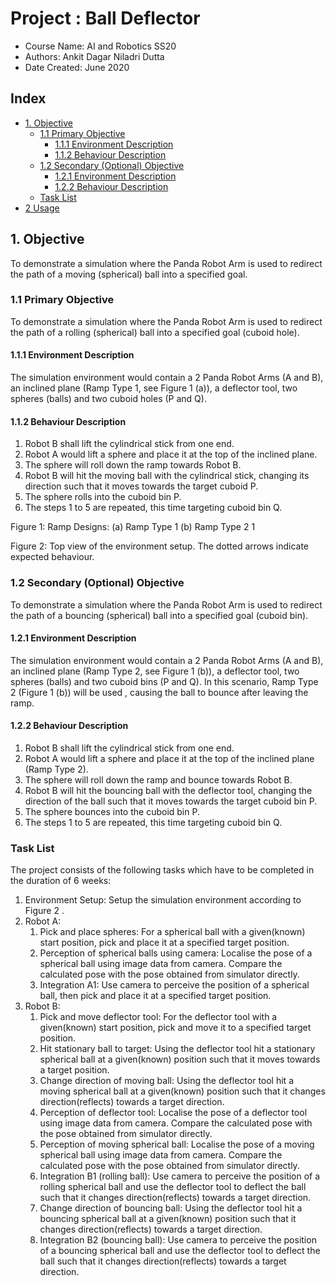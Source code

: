 # Project : Ball Deflector

* Course Name: AI and Robotics SS20
* Authors: Ankit Dagar Niladri Dutta
* Date Created: June 2020


## Index
  * [1. Objective](#1-objective)
    + [1.1 Primary Objective](#11-primary-objective)
      - [1.1.1 Environment Description](#111-environment-description)
      - [1.1.2 Behaviour Description](#112-behaviour-description)
    + [1.2 Secondary (Optional) Objective](#12-secondary--optional--objective)
      - [1.2.1 Environment Description](#121-environment-description)
      - [1.2.2 Behaviour Description](#122-behaviour-description)
    + [Task List](#task-list)
  * [2 Usage](#2-usage)
 
## 1. Objective
To demonstrate a simulation where the Panda Robot Arm is used to redirect the path of a moving (spherical) ball into a specified goal.
### 1.1 Primary Objective
To demonstrate a simulation where the Panda Robot Arm is used to redirect the path of a rolling (spherical) ball into a specified goal (cuboid hole).
#### 1.1.1 Environment Description
The simulation environment would contain a 2 Panda Robot Arms (A and B), an inclined plane (Ramp Type 1, see Figure 1 (a)), a deflector tool, two spheres (balls) and two cuboid holes (P and Q).
#### 1.1.2 Behaviour Description
1. Robot B shall lift the cylindrical stick from one end.
2. Robot A would lift a sphere and place it at the top of the inclined plane.
3. The sphere will roll down the ramp towards Robot B.
4. Robot B will hit the moving ball with the cylindrical stick, changing its direction such that it moves towards the target cuboid P.
5. The sphere rolls into the cuboid bin P.
6. The steps 1 to 5 are repeated, this time targeting cuboid bin Q.

Figure 1: Ramp Designs: (a) Ramp Type 1 (b) Ramp Type 2
 1

Figure 2: Top view of the environment setup. The dotted arrows indicate expected behaviour.
### 1.2 Secondary (Optional) Objective
To demonstrate a simulation where the Panda Robot Arm is used to redirect the path of a bouncing (spherical) ball into a specified goal (cuboid bin).
#### 1.2.1 Environment Description
The simulation environment would contain a 2 Panda Robot Arms (A and B), an inclined plane (Ramp Type 2, see Figure 1 (b)), a deflector tool, two spheres (balls) and two cuboid bins (P and Q).
In this scenario, Ramp Type 2 (Figure 1 (b)) will be used , causing the ball to bounce after leaving the ramp.
#### 1.2.2 Behaviour Description
1. Robot B shall lift the cylindrical stick from one end.
1. Robot A would lift a sphere and place it at the top of the inclined plane (Ramp Type 2).
1. The sphere will roll down the ramp and bounce towards Robot B.
1. Robot B will hit the bouncing ball with the deflector tool, changing the direction of the ball such that it moves towards the target cuboid bin P.
1. The sphere bounces into the cuboid bin P.
1. The steps 1 to 5 are repeated, this time targeting cuboid bin Q.


### Task List
The project consists of the following tasks which have to be completed in the duration of 6 weeks:
1. Environment Setup:
Setup the simulation environment according to Figure 2 .
1. Robot A:
    1. Pick and place spheres: For a spherical ball with a given(known) start position, pick and place it
at a specified target position.
    1. Perception of spherical balls using camera: Localise the pose of a spherical ball using image data from camera. Compare the calculated pose with the pose obtained from simulator directly.
    1. Integration A1: Use camera to perceive the position of a spherical ball, then pick and place it at a specified target position.
1. Robot B:
    1. Pick and move deflector tool: For the deflector tool with a given(known) start position, pick and
move it to a specified target position.
    1. Hit stationary ball to target: Using the deflector tool hit a stationary spherical ball at a given(known) position such that it moves towards a target position.
    1. Change direction of moving ball: Using the deflector tool hit a moving spherical ball at a given(known) position such that it changes direction(reflects) towards a target direction.
    1. Perception of deflector tool: Localise the pose of a deflector tool using image data from camera. Compare the calculated pose with the pose obtained from simulator directly.
    1. Perception of moving spherical ball: Localise the pose of a moving spherical ball using image data from camera. Compare the calculated pose with the pose obtained from simulator directly.
    1. Integration B1 (rolling ball): Use camera to perceive the position of a rolling spherical ball and use the deflector tool to deflect the ball such that it changes direction(reflects) towards a target direction.
    1. Change direction of bouncing ball: Using the deflector tool hit a bouncing spherical ball at a given(known) position such that it changes direction(reflects) towards a target direction.
    1. Integration B2 (bouncing ball): Use camera to perceive the position of a bouncing spherical ball and use the deflector tool to deflect the ball such that it changes direction(reflects) towards a target direction.

   
